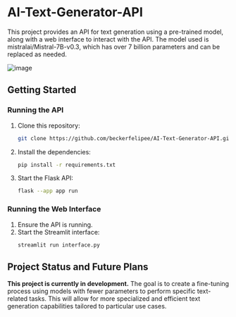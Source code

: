 # AI-Text-Generator-API
This project provides an API for text generation using a pre-trained model, along with a web interface to interact with the API. The model used is mistralai/Mistral-7B-v0.3, which has over 7 billion parameters and can be replaced as needed.

![image](https://github.com/beckerfelipee/AI-Text-Generator-API/assets/94445094/e6a9e654-ae69-44fa-bf0b-3d8dff4997db)

## Getting Started

### Running the API

1. Clone this repository:
    ```bash
    git clone https://github.com/beckerfelipee/AI-Text-Generator-API.git
    ```
2. Install the dependencies:
    ```bash
    pip install -r requirements.txt
    ```
3. Start the Flask API:
    ```bash
    flask --app app run
    ```

### Running the Web Interface

1. Ensure the API is running.
2. Start the Streamlit interface:
    ```bash
    streamlit run interface.py
    ```

## Project Status and Future Plans

**This project is currently in development.** The goal is to create a fine-tuning process using models with fewer parameters to perform specific text-related tasks. This will allow for more specialized and efficient text generation capabilities tailored to particular use cases.


